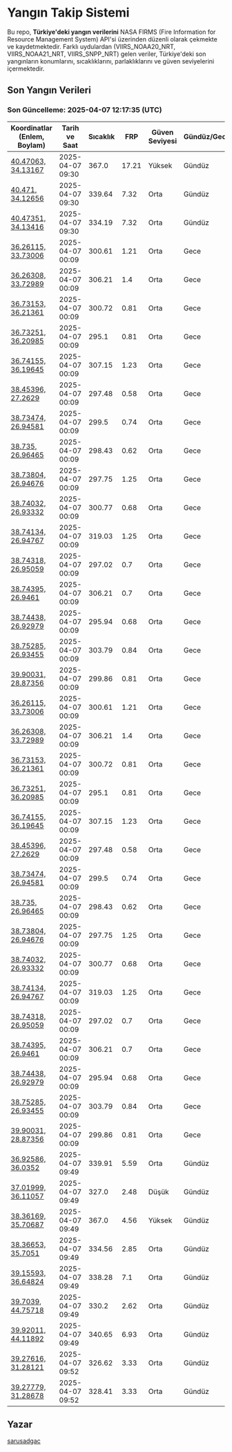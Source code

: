 # Yangın Takip Sistemi

Bu repo, **Türkiye'deki yangın verilerini** NASA FIRMS (Fire Information for Resource Management System) API'si üzerinden düzenli olarak çekmekte ve kaydetmektedir. Farklı uydulardan (VIIRS_NOAA20_NRT, VIIRS_NOAA21_NRT, VIIRS_SNPP_NRT) gelen veriler, Türkiye'deki son yangınların konumlarını, sıcaklıklarını, parlaklıklarını ve güven seviyelerini içermektedir.

## Son Yangın Verileri
### Son Güncelleme: 2025-04-07 12:17:35 (UTC)

| Koordinatlar (Enlem, Boylam) | Tarih ve Saat | Sıcaklık | FRP | Güven Seviyesi | Gündüz/Gece |
|-----------------------------|----------------|----------|-----|----------------|-------------|
| [40.47063, 34.13167](https://www.google.com/maps?q=40.47063,34.13167) | 2025-04-07 09:30 | 367.0 | 17.21 | Yüksek | Gündüz |
| [40.471, 34.12656](https://www.google.com/maps?q=40.471,34.12656) | 2025-04-07 09:30 | 339.64 | 7.32 | Orta | Gündüz |
| [40.47351, 34.13416](https://www.google.com/maps?q=40.47351,34.13416) | 2025-04-07 09:30 | 334.19 | 7.32 | Orta | Gündüz |
| [36.26115, 33.73006](https://www.google.com/maps?q=36.26115,33.73006) | 2025-04-07 00:09 | 300.61 | 1.21 | Orta | Gece |
| [36.26308, 33.72989](https://www.google.com/maps?q=36.26308,33.72989) | 2025-04-07 00:09 | 306.21 | 1.4 | Orta | Gece |
| [36.73153, 36.21361](https://www.google.com/maps?q=36.73153,36.21361) | 2025-04-07 00:09 | 300.72 | 0.81 | Orta | Gece |
| [36.73251, 36.20985](https://www.google.com/maps?q=36.73251,36.20985) | 2025-04-07 00:09 | 295.1 | 0.81 | Orta | Gece |
| [36.74155, 36.19645](https://www.google.com/maps?q=36.74155,36.19645) | 2025-04-07 00:09 | 307.15 | 1.23 | Orta | Gece |
| [38.45396, 27.2629](https://www.google.com/maps?q=38.45396,27.2629) | 2025-04-07 00:09 | 297.48 | 0.58 | Orta | Gece |
| [38.73474, 26.94581](https://www.google.com/maps?q=38.73474,26.94581) | 2025-04-07 00:09 | 299.5 | 0.74 | Orta | Gece |
| [38.735, 26.96465](https://www.google.com/maps?q=38.735,26.96465) | 2025-04-07 00:09 | 298.43 | 0.62 | Orta | Gece |
| [38.73804, 26.94676](https://www.google.com/maps?q=38.73804,26.94676) | 2025-04-07 00:09 | 297.75 | 1.25 | Orta | Gece |
| [38.74032, 26.93332](https://www.google.com/maps?q=38.74032,26.93332) | 2025-04-07 00:09 | 300.77 | 0.68 | Orta | Gece |
| [38.74134, 26.94767](https://www.google.com/maps?q=38.74134,26.94767) | 2025-04-07 00:09 | 319.03 | 1.25 | Orta | Gece |
| [38.74318, 26.95059](https://www.google.com/maps?q=38.74318,26.95059) | 2025-04-07 00:09 | 297.02 | 0.7 | Orta | Gece |
| [38.74395, 26.9461](https://www.google.com/maps?q=38.74395,26.9461) | 2025-04-07 00:09 | 306.21 | 0.7 | Orta | Gece |
| [38.74438, 26.92979](https://www.google.com/maps?q=38.74438,26.92979) | 2025-04-07 00:09 | 295.94 | 0.68 | Orta | Gece |
| [38.75285, 26.93455](https://www.google.com/maps?q=38.75285,26.93455) | 2025-04-07 00:09 | 303.79 | 0.84 | Orta | Gece |
| [39.90031, 28.87356](https://www.google.com/maps?q=39.90031,28.87356) | 2025-04-07 00:09 | 299.86 | 0.81 | Orta | Gece |
| [36.26115, 33.73006](https://www.google.com/maps?q=36.26115,33.73006) | 2025-04-07 00:09 | 300.61 | 1.21 | Orta | Gece |
| [36.26308, 33.72989](https://www.google.com/maps?q=36.26308,33.72989) | 2025-04-07 00:09 | 306.21 | 1.4 | Orta | Gece |
| [36.73153, 36.21361](https://www.google.com/maps?q=36.73153,36.21361) | 2025-04-07 00:09 | 300.72 | 0.81 | Orta | Gece |
| [36.73251, 36.20985](https://www.google.com/maps?q=36.73251,36.20985) | 2025-04-07 00:09 | 295.1 | 0.81 | Orta | Gece |
| [36.74155, 36.19645](https://www.google.com/maps?q=36.74155,36.19645) | 2025-04-07 00:09 | 307.15 | 1.23 | Orta | Gece |
| [38.45396, 27.2629](https://www.google.com/maps?q=38.45396,27.2629) | 2025-04-07 00:09 | 297.48 | 0.58 | Orta | Gece |
| [38.73474, 26.94581](https://www.google.com/maps?q=38.73474,26.94581) | 2025-04-07 00:09 | 299.5 | 0.74 | Orta | Gece |
| [38.735, 26.96465](https://www.google.com/maps?q=38.735,26.96465) | 2025-04-07 00:09 | 298.43 | 0.62 | Orta | Gece |
| [38.73804, 26.94676](https://www.google.com/maps?q=38.73804,26.94676) | 2025-04-07 00:09 | 297.75 | 1.25 | Orta | Gece |
| [38.74032, 26.93332](https://www.google.com/maps?q=38.74032,26.93332) | 2025-04-07 00:09 | 300.77 | 0.68 | Orta | Gece |
| [38.74134, 26.94767](https://www.google.com/maps?q=38.74134,26.94767) | 2025-04-07 00:09 | 319.03 | 1.25 | Orta | Gece |
| [38.74318, 26.95059](https://www.google.com/maps?q=38.74318,26.95059) | 2025-04-07 00:09 | 297.02 | 0.7 | Orta | Gece |
| [38.74395, 26.9461](https://www.google.com/maps?q=38.74395,26.9461) | 2025-04-07 00:09 | 306.21 | 0.7 | Orta | Gece |
| [38.74438, 26.92979](https://www.google.com/maps?q=38.74438,26.92979) | 2025-04-07 00:09 | 295.94 | 0.68 | Orta | Gece |
| [38.75285, 26.93455](https://www.google.com/maps?q=38.75285,26.93455) | 2025-04-07 00:09 | 303.79 | 0.84 | Orta | Gece |
| [39.90031, 28.87356](https://www.google.com/maps?q=39.90031,28.87356) | 2025-04-07 00:09 | 299.86 | 0.81 | Orta | Gece |
| [36.92586, 36.0352](https://www.google.com/maps?q=36.92586,36.0352) | 2025-04-07 09:49 | 339.91 | 5.59 | Orta | Gündüz |
| [37.01999, 36.11057](https://www.google.com/maps?q=37.01999,36.11057) | 2025-04-07 09:49 | 327.0 | 2.48 | Düşük | Gündüz |
| [38.36169, 35.70687](https://www.google.com/maps?q=38.36169,35.70687) | 2025-04-07 09:49 | 367.0 | 4.56 | Yüksek | Gündüz |
| [38.36653, 35.7051](https://www.google.com/maps?q=38.36653,35.7051) | 2025-04-07 09:49 | 334.56 | 2.85 | Orta | Gündüz |
| [39.15593, 36.64824](https://www.google.com/maps?q=39.15593,36.64824) | 2025-04-07 09:49 | 338.28 | 7.1 | Orta | Gündüz |
| [39.7039, 44.75718](https://www.google.com/maps?q=39.7039,44.75718) | 2025-04-07 09:49 | 330.2 | 2.62 | Orta | Gündüz |
| [39.92011, 44.11892](https://www.google.com/maps?q=39.92011,44.11892) | 2025-04-07 09:49 | 340.65 | 6.93 | Orta | Gündüz |
| [39.27616, 31.28121](https://www.google.com/maps?q=39.27616,31.28121) | 2025-04-07 09:52 | 326.62 | 3.33 | Orta | Gündüz |
| [39.27779, 31.28678](https://www.google.com/maps?q=39.27779,31.28678) | 2025-04-07 09:52 | 328.41 | 3.33 | Orta | Gündüz |

## Yazar

[sarusadgac](https://x.com/sarusadgac)
